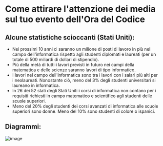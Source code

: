 

# Come attirare l'attenzione dei media sul tuo evento dell'Ora del Codice

## Alcune statistiche scioccanti (Stati Uniti):

  * Nei prossimi 10 anni ci saranno un milione di posti di lavoro in più nel campo dell'informatica rispetto agli studenti diplomati e laureati (per un totale di 500 miliardi di dollari di stipendio).
  * Più della metà di tutti i lavori previsti in futuro nei campi della matematica e delle scienze saranno lavori di tipo informatico. 
  * I lavori nel campo dell'informatica sono tra i lavori con i salari più alti per i neolaureati. Nonostante ciò, meno del 3% degli studenti universitari si laureano in informatica.
  * In 26 dei 52 stati degli Stati Uniti i corsi di informatica non contano per i requisiti richiesti in campo matematico e scientifico agli studenti delle scuole superiori. 
  * Meno del 20% degli studenti dei corsi avanzati di informatica alle scuole superiori sono donne. Meno del 10% sono studenti di colore o ispanici.

## Diagrammi:

![image](http://code.org/images/fit-8000/Code.org_infographic.png)